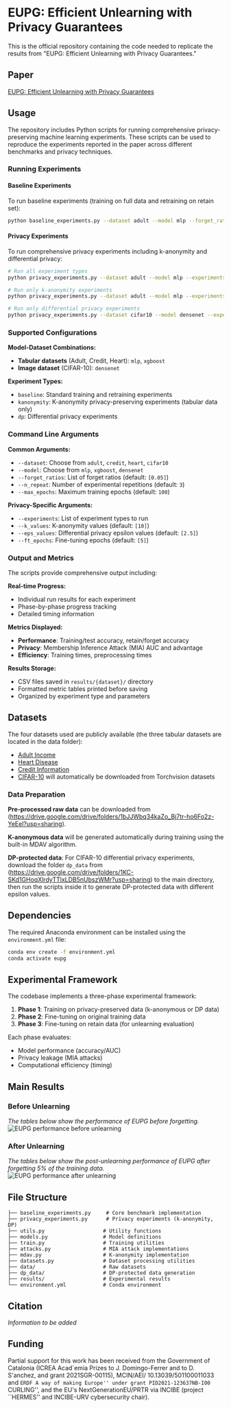 # EUPG: Efficient Unlearning with Privacy Guarantees

This is the official repository containing the code needed to replicate the results from "EUPG: Efficient Unlearning with Privacy Guarantees."

## Paper

[EUPG: Efficient Unlearning with Privacy Guarantees]()

## Usage

The repository includes Python scripts for running comprehensive privacy-preserving machine learning experiments. These scripts can be used to reproduce the experiments reported in the paper across different benchmarks and privacy techniques.

### Running Experiments

#### Baseline Experiments

To run baseline experiments (training on full data and retraining on retain set):

```bash
python baseline_experiments.py --dataset adult --model mlp --forget_ratios 0.05 0.1 --n_repeat 3 --max_epochs 100
```

#### Privacy Experiments

To run comprehensive privacy experiments including k-anonymity and differential privacy:

```bash
# Run all experiment types
python privacy_experiments.py --dataset adult --model mlp --experiments baseline kanonymity dp --forget_ratios 0.05 --n_repeat 3 --max_epochs 100 --k_values 10 20 --eps_values 2.5 5.0 --ft_epochs 5 10

# Run only k-anonymity experiments
python privacy_experiments.py --dataset adult --model mlp --experiments kanonymity --k_values 3 5 10 20 80 --ft_epochs 5 10 20

# Run only differential privacy experiments
python privacy_experiments.py --dataset cifar10 --model densenet --experiments dp --eps_values 0.5 2.5 5.0 25.0 50.0 100.0 --ft_epochs 5 10 20
```

### Supported Configurations

**Model-Dataset Combinations:**
- **Tabular datasets** (Adult, Credit, Heart): `mlp`, `xgboost`
- **Image dataset** (CIFAR-10): `densenet`

**Experiment Types:**
- `baseline`: Standard training and retraining experiments
- `kanonymity`: K-anonymity privacy-preserving experiments (tabular data only)
- `dp`: Differential privacy experiments

### Command Line Arguments

**Common Arguments:**
- `--dataset`: Choose from `adult`, `credit`, `heart`, `cifar10`
- `--model`: Choose from `mlp`, `xgboost`, `densenet`
- `--forget_ratios`: List of forget ratios (default: `[0.05]`)
- `--n_repeat`: Number of experimental repetitions (default: `3`)
- `--max_epochs`: Maximum training epochs (default: `100`)

**Privacy-Specific Arguments:**
- `--experiments`: List of experiment types to run
- `--k_values`: K-anonymity values (default: `[10]`)
- `--eps_values`: Differential privacy epsilon values (default: `[2.5]`)
- `--ft_epochs`: Fine-tuning epochs (default: `[5]`)

### Output and Metrics

The scripts provide comprehensive output including:

**Real-time Progress:**
- Individual run results for each experiment
- Phase-by-phase progress tracking
- Detailed timing information

**Metrics Displayed:**
- **Performance**: Training/test accuracy, retain/forget accuracy
- **Privacy**: Membership Inference Attack (MIA) AUC and advantage
- **Efficiency**: Training times, preprocessing times

**Results Storage:**
- CSV files saved in `results/{dataset}/` directory
- Formatted metric tables printed before saving
- Organized by experiment type and parameters

## Datasets

The four datasets used are publicly available (the three tabular datasets are located in the data folder):
- [Adult Income](https://archive.ics.uci.edu/ml/datasets/Adult)
- [Heart Disease](https://www.kaggle.com/sulianova/cardiovascular-disease-dataset)
- [Credit Information](https://www.kaggle.com/c/GiveMeSomeCredit)
- [CIFAR-10](https://www.cs.toronto.edu/~kriz/cifar.html) will automatically be downloaded from Torchvision datasets

### Data Preparation

**Pre-processed raw data** can be downloaded from (https://drive.google.com/drive/folders/1bJJWbq34kaZo_Bj7tr-ho6Fo2z-YeEel?usp=sharing).

**K-anonymous data** will be generated automatically during training using the built-in MDAV algorithm.

**DP-protected data**: For CIFAR-10 differential privacy experiments, download the folder `dp_data` from (https://drive.google.com/drive/folders/1KC-SKd1GHoqXlrdyTTlxLDB5nUbszWMr?usp=sharing) to the main directory, then run the scripts inside it to generate DP-protected data with different epsilon values.

## Dependencies

The required Anaconda environment can be installed using the `environment.yml` file:

```bash
conda env create -f environment.yml
conda activate eupg
```

## Experimental Framework

The codebase implements a three-phase experimental framework:

1. **Phase 1**: Training on privacy-preserved data (k-anonymous or DP data)
2. **Phase 2**: Fine-tuning on original training data
3. **Phase 3**: Fine-tuning on retain data (for unlearning evaluation)

Each phase evaluates:
- Model performance (accuracy/AUC)
- Privacy leakage (MIA attacks)
- Computational efficiency (timing)

## Main Results

### Before Unlearning

*The tables below show the performance of EUPG before forgetting.*  
![EUPG performance before unlearning](figures/before.png)

### After Unlearning

*The tables below show the post-unlearning performance of EUPG after forgetting 5% of the training data.*  
![EUPG performance after unlearning](figures/after.png)

## File Structure

```
├── baseline_experiments.py     # Core benchmark implementation
├── privacy_experiments.py      # Privacy experiments (k-anonymity, DP)
├── utils.py                   # Utility functions
├── models.py                  # Model definitions
├── train.py                   # Training utilities
├── attacks.py                 # MIA attack implementations
├── mdav.py                    # K-anonymity implementation
├── datasets.py                # Dataset processing utilities
├── data/                      # Raw datasets
├── dp_data/                   # DP-protected data generation
├── results/                   # Experimental results
└── environment.yml            # Conda environment
```

## Citation

*Information to be added*

## Funding

Partial support for this work has been received from the Government of Catalonia (ICREA Acad\`emia Prizes to J. Domingo-Ferrer and to D. S\'anchez, and grant 2021SGR-00115), MCIN/AEI/ 10.13039/501100011033 and ``ERDF A way of making Europe'' under grant PID2021-123637NB-I00 ``CURLING'', and  the EU's NextGenerationEU/PRTR via INCIBE (project ``HERMES'' and INCIBE-URV cybersecurity chair).
